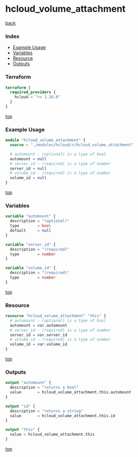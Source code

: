 # hcloud_volume_attachment

[back](../hcloud.md)

### Index

- [Example Usage](#example-usage)
- [Variables](#variables)
- [Resource](#resource)
- [Outputs](#outputs)

### Terraform

```terraform
terraform {
  required_providers {
    hcloud = ">= 1.26.0"
  }
}
```

[top](#index)

### Example Usage

```terraform
module "hcloud_volume_attachment" {
  source = "./modules/hcloud/r/hcloud_volume_attachment"

  # automount - (optional) is a type of bool
  automount = null
  # server_id - (required) is a type of number
  server_id = null
  # volume_id - (required) is a type of number
  volume_id = null
}
```

[top](#index)

### Variables

```terraform
variable "automount" {
  description = "(optional)"
  type        = bool
  default     = null
}

variable "server_id" {
  description = "(required)"
  type        = number
}

variable "volume_id" {
  description = "(required)"
  type        = number
}
```

[top](#index)

### Resource

```terraform
resource "hcloud_volume_attachment" "this" {
  # automount - (optional) is a type of bool
  automount = var.automount
  # server_id - (required) is a type of number
  server_id = var.server_id
  # volume_id - (required) is a type of number
  volume_id = var.volume_id
}
```

[top](#index)

### Outputs

```terraform
output "automount" {
  description = "returns a bool"
  value       = hcloud_volume_attachment.this.automount
}

output "id" {
  description = "returns a string"
  value       = hcloud_volume_attachment.this.id
}

output "this" {
  value = hcloud_volume_attachment.this
}
```

[top](#index)